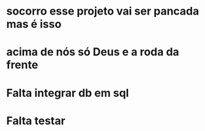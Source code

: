 # socorro esse projeto vai ser pancada mas é isso
# acima de nós só Deus e a roda da frente
###

# Falta integrar db em sql
# Falta testar